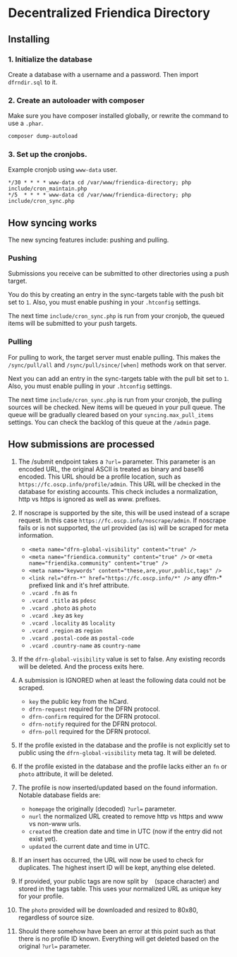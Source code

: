 # Decentralized Friendica Directory

## Installing

### 1. Initialize the database

Create a database with a username and a password.
Then import ````dfrndir.sql```` to it.

### 2. Create an autoloader with composer

Make sure you have composer installed globally, or rewrite the command to use a `.phar`.

```sh
composer dump-autoload
```

### 3. Set up the cronjobs.

Example cronjob using `www-data` user.

```
*/30 * * * * www-data cd /var/www/friendica-directory; php include/cron_maintain.php
*/5  * * * * www-data cd /var/www/friendica-directory; php include/cron_sync.php
```

## How syncing works

The new syncing features include: pushing and pulling.

### Pushing

Submissions you receive can be submitted to other directories using a push target.

You do this by creating an entry in the sync-targets table with the push bit set to `1`.
Also, you must enable pushing in your `.htconfig` settings.

The next time `include/cron_sync.php` is run from your cronjob, the queued items will be submitted to your push targets.

### Pulling

For pulling to work, the target server must enable pulling.
This makes the `/sync/pull/all` and `/sync/pull/since/[when]` methods work on that server.

Next you can add an entry in the sync-targets table with the pull bit set to `1`.
Also, you must enable pulling in your `.htconfig` settings.

The next time `include/cron_sync.php` is run from your cronjob, the pulling sources will be checked.
New items will be queued in your pull queue.
The queue will be gradually cleared based on your `syncing.max_pull_items` settings.
You can check the backlog of this queue at the `/admin` page.

## How submissions are processed

1.  The /submit endpoint takes a `?url=` parameter.
    This parameter is an encoded URL, the original ASCII is treated as binary and base16 encoded.
    This URL should be a profile location, such as `https://fc.oscp.info/profile/admin`.
    This URL will be checked in the database for existing accounts.
    This check includes a normalization, http vs https is ignored as well as www. prefixes.

2.  If noscrape is supported by the site, this will be used instead of a scrape request.
    In this case `https://fc.oscp.info/noscrape/admin`.
    If noscrape fails or is not supported, the url provided (as is) will be scraped for meta information.
    * `<meta name="dfrn-global-visibility" content="true" />`
    * `<meta name="friendica.community" content="true" />`
      or `<meta name="friendika.community" content="true" />`
    * `<meta name="keywords" content="these,are,your,public,tags" />`
    * `<link rel="dfrn-*" href="https://fc.oscp.info/*" />`
      any dfrn-* prefixed link and it's href attribute.
    * `.vcard .fn` as `fn`
    * `.vcard .title` as `pdesc`
    * `.vcard .photo` as `photo`
    * `.vcard .key` as `key`
    * `.vcard .locality` as `locality`
    * `.vcard .region` as `region`
    * `.vcard .postal-code` as `postal-code`
    * `.vcard .country-name` as `country-name`

3.  If the `dfrn-global-visibility` value is set to false. Any existing records will be deleted.
    And the process exits here.

4.  A submission is IGNORED when at least the following data could not be scraped.
    * `key` the public key from the hCard.
    * `dfrn-request` required for the DFRN protocol.
    * `dfrn-confirm` required for the DFRN protocol.
    * `dfrn-notify` required for the DFRN protocol.
    * `dfrn-poll` required for the DFRN protocol.

5.  If the profile existed in the database and the profile is not explicitly set to
    public using the `dfrn-global-visibility` meta tag. It will be deleted.

6.  If the profile existed in the database and the profile lacks either an `fn` or `photo`
    attribute, it will be deleted.

7.  The profile is now inserted/updated based on the found information.
    Notable database fields are:
    * `homepage` the originally (decoded) `?url=` parameter.
    * `nurl` the normalized URL created to remove http vs https and www vs non-www urls.
    * `created` the creation date and time in UTC (now if the entry did not exist yet).
    * `updated` the current date and time in UTC.

8.  If an insert has occurred, the URL will now be used to check for duplicates.
    The highest insert ID will be kept, anything else deleted.

9.  If provided, your public tags are now split by ` ` (space character) and stored in the tags table.
    This uses your normalized URL as unique key for your profile.

10. The `photo` provided will be downloaded and resized to 80x80, regardless of source size.

11. Should there somehow have been an error at this point such as that there is no profile ID known.
    Everything will get deleted based on the original `?url=` parameter.